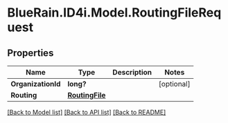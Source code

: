 # BlueRain.ID4i.Model.RoutingFileRequest
## Properties

Name | Type | Description | Notes
------------ | ------------- | ------------- | -------------
**OrganizationId** | **long?** |  | [optional] 
**Routing** | [**RoutingFile**](RoutingFile.md) |  | 

[[Back to Model list]](../README.md#documentation-for-models) [[Back to API list]](../README.md#documentation-for-api-endpoints) [[Back to README]](../README.md)

